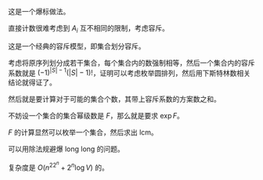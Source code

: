 这是一个爆标做法。

直接计数很难考虑到 $A_i$ 互不相同的限制，考虑容斥。

这是一个经典的容斥模型，即集合划分容斥。

考虑将原序列划分成若干集合，每个集合内的数强制相等，然后一个集合内的容斥系数就是 $(-1)^{|S|-1}(|S|-1)!$，证明可以考虑枚举圆排列，然后用下斯特林数相关结论就得证了。

然后就是要计算对于可能的集合个数，其带上容斥系数的方案数之和。

不妨设一个集合的集合幂级数是 $F$，那么就是要求 $\exp F$。

$F$ 的计算显然可以枚举一个集合，然后求出 $\text{lcm}$。

可以用除法规避爆 long long 的问题。

复杂度是 $O(n^22^n+2^n\log V)$ 的。